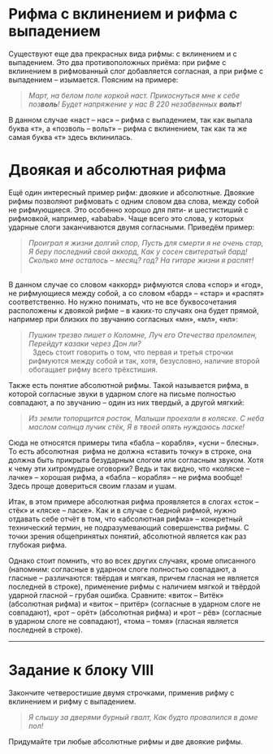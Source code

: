 ```table-of-contents
```

# Рифма с вклинением и рифма с выпадением

Существуют еще два прекрасных вида рифмы: с вклинением и с выпадением. Это два противоположных приёма: при рифме с вклинением в рифмованный слог добавляется согласная, а при рифме с выпадением – изымается. Поясним на примере:

>_Март, на белом поле коркой наст._
_Прикоснуться мне к себе поз**воль**!_
_Будет напряжение у нас_
_В 220 незабвенных **вольт**!_

В данном случае «наст – нас» – рифма с выпадением, так как выпала буква «т», а «позволь – вольт» – рифма с вклинением, так как та же самая буква «т» здесь вклинилась.

# Двоякая и абсолютная рифма

Ещё один интересный пример рифм: двоякие и абсолютные. Двоякие рифмы позволяют рифмовать с одним словом два слова, между собой не рифмующиеся. Это особенно хорошо для пяти- и шестистиший с рифмовкой, например, «ababab». Чаще всего это слова, у которых ударные слоги заканчиваются двумя согласными. Приведём пример:

>_Проиграл я жизни долгий спор,_
_Пусть для смерти я не очень стар,_
_Я беру последний свой аккорд,_
_Как у сосен свитератый бард!_
_Сколько мне осталось – месяц? год?_
_На гитаре жизни я распят!_  
 

В данном случае со словом «аккорд» рифмуются слова «спор» и «год», не рифмующиеся между собой, а со словом «бард» – «стар» и «распят» соответственно. Но нужно понимать, что не все буквосочетания расположены к двоякой рифме – в каких-то случаях она будет прямой, например при близких по звучанию согласных «мн», «мл», «нл»:

>_Пушкин трезво пишет о Коломне,_
_Луч его Отечества преломлен,_
_Перейдут казаки через Дон ли?_  
 
Здесь стоит говорить о том, что первая и третья строчки рифмуются между собой и так, хотя, безусловно, наличие второй обогащает рифму всего трёхстишия.

Также есть понятие абсолютной рифмы. Такой называется рифма, в которой согласные звуки в ударном слоге на письме полностью совпадают, а по звучанию – один из них твердый, а другой мягкий:

>_Из земли топорщится росток,_
_Малыши проехали в коляске._
_С неба маслом солнца лучик стёк,_
_Я в твоей опять нуждаюсь ласке!_

Сюда не относятся примеры типа «бабла – корабля», «усни – блесны». То есть абсолютная  рифма не должна «ставить точку» в строке, она должна быть прикрыта безударным слогом или согласным звуком. Хотя к чему эти хитромудрые оговорки? Ведь и так видно, что «коляске – лачке» – хорошая рифма, а «бабла – корабля» – не рифма вообще! Здесь проще довериться своим глазам и ушам.

Итак, в этом примере абсолютная рифма проявляется в слогах «сток – стёк» и «ляске – ласке». Как и в случае с бедной рифмой, нужно отдавать себе отчёт в том, что «абсолютная рифма» – конкретный технический термин, не подразумевающий совершенства рифмы. С точки зрения общепринятых понятий, абсолютной является как раз глубокая рифма.

Однако стоит помнить, что во всех других случаях, кроме описанного (напомним: согласные в ударном слоге полностью совпадают, а гласные – различаются: твёрдая и мягкая, причем гласная не является последней в строке), применение рифмы с наличием мягкой и твёрдой ударной гласной – грубая ошибка. Сравните: «виток – Витёк» (абсолютная рифма) и «виток – притёр» (согласные в ударном слоге не совпадают), «рот – орёт» (абсолютная рифма) и «рот – рёв» (согласные в ударном слоге не совпадают), «тома – томя» (гласная является последней в строке).

---

# Задание к блоку VIII

Закончите четверостишие двумя строчками, применив рифму с вклинением и рифму с выпадением.

>_Я слышу за дверями бурный гвалт,_
_Как будто провалился в доме пол!_

Придумайте три любые абсолютные рифмы и две двоякие рифмы.
